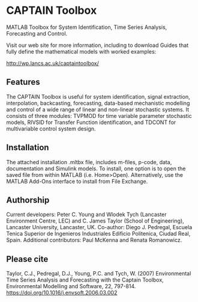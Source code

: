 # CAPTAIN Toolbox

MATLAB Toolbox for System Identification, Time Series Analysis, Forecasting and Control.

Visit our web site for more information, including to download Guides that fully define the mathematical models with worked examples:

http://wp.lancs.ac.uk/captaintoolbox/

Features
--------
The CAPTAIN Toolbox is useful for system identification, signal extraction, interpolation, backcasting, forecasting, data-based mechanistic modelling and control of a wide range of linear and non-linear stochastic systems. It consists of three modules: TVPMOD for time variable parameter stochastic models, RIVSID for Transfer Function identification, and TDCONT for multivariable control system design.

Installation
------------
The attached installation .mltbx file, includes m-files, p-code, data, documentation and Simulink models. To install, one option is to open the saved file from within MATLAB (i.e. Home>Open). Alternatively, use the MATLAB Add-Ons interface to install from File Exchange.

Authorship
----------
Current developers: Peter C. Young and Wlodek Tych (Lancaster Environment Centre, LEC) and C. James Taylor (School of Engineering), Lancaster University, Lancaster, UK. Co-author: Diego J. Pedregal, Escuela Tenica Superior de Ingenieros Industriales Edificio Politenica, Ciudad Real, Spain. Additional contributors: Paul McKenna and Renata Romanowicz.

Please cite
-----------
Taylor, C.J., Pedregal, D.J., Young, P.C. and Tych, W. (2007) Environmental Time Series Analysis and Forecasting with the Captain Toolbox, Environmental Modelling and Software, 22, 797-814. https://doi.org/10.1016/j.envsoft.2006.03.002
